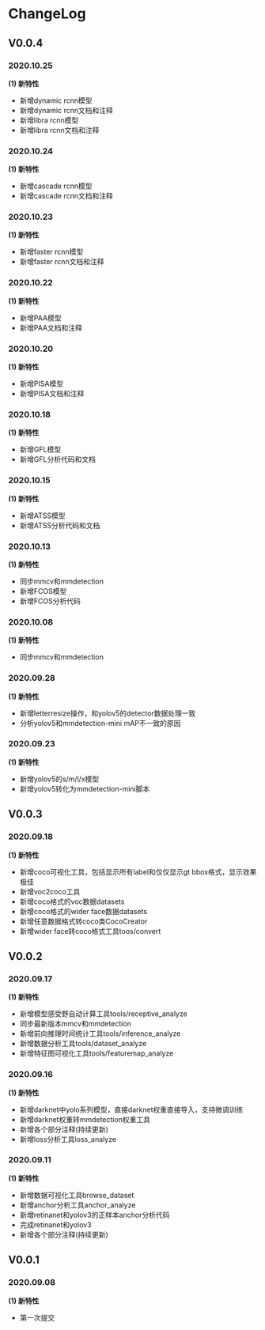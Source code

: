 # ChangeLog

## V0.0.4
### 2020.10.25
**(1) 新特性**
- 新增dynamic rcnn模型
- 新增dynamic rcnn文档和注释
- 新增libra rcnn模型
- 新增libra rcnn文档和注释


### 2020.10.24
**(1) 新特性**
- 新增cascade rcnn模型
- 新增cascade rcnn文档和注释

### 2020.10.23
**(1) 新特性**
- 新增faster rcnn模型
- 新增faster rcnn文档和注释

### 2020.10.22
**(1) 新特性**
- 新增PAA模型
- 新增PAA文档和注释

### 2020.10.20
**(1) 新特性**
- 新增PISA模型
- 新增PISA文档和注释

### 2020.10.18
**(1) 新特性**
- 新增GFL模型
- 新增GFL分析代码和文档

### 2020.10.15
**(1) 新特性**
- 新增ATSS模型
- 新增ATSS分析代码和文档

### 2020.10.13
**(1) 新特性**
- 同步mmcv和mmdetection
- 新增FCOS模型
- 新增FCOS分析代码 

### 2020.10.08
**(1) 新特性**
- 同步mmcv和mmdetection

### 2020.09.28
**(1) 新特性**
- 新增letterresize操作，和yolov5的detector数据处理一致
- 分析yolov5和mmdetection-mini mAP不一致的原因


### 2020.09.23
**(1) 新特性**
- 新增yolov5的s/m/l/x模型
- 新增yolov5转化为mmdetection-mini脚本


## V0.0.3
### 2020.09.18
**(1) 新特性**
- 新增coco可视化工具，包括显示所有label和仅仅显示gt bbox格式，显示效果极佳
- 新增voc2coco工具
- 新增coco格式的voc数据datasets
- 新增coco格式的wider face数据datasets
- 新增任意数据格式转coco类CocoCreator
- 新增wider face转coco格式工具toos/convert


## V0.0.2
### 2020.09.17
**(1) 新特性**
- 新增模型感受野自动计算工具tools/receptive_analyze
- 同步最新版本mmcv和mmdetection
- 新增前向推理时间统计工具tools/inference_analyze
- 新增数据分析工具tools/dataset_analyze
- 新增特征图可视化工具tools/featuremap_analyze



### 2020.09.16
**(1) 新特性**
- 新增darknet中yolo系列模型，直接darknet权重直接导入，支持微调训练
- 新增darknet权重转mmdetection权重工具
- 新增各个部分注释(持续更新)
- 新增loss分析工具loss_analyze

### 2020.09.11
**(1) 新特性**
- 新增数据可视化工具browse_dataset
- 新增anchor分析工具anchor_analyze
- 新增retinanet和yolov3的正样本anchor分析代码
- 完成retinanet和yolov3
- 新增各个部分注释(持续更新)

## V0.0.1
### 2020.09.08

**(1) 新特性**
- 第一次提交



